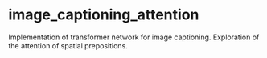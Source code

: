 # image_captioning_attention
Implementation of transformer network for image captioning. Exploration of the attention of spatial prepositions.
